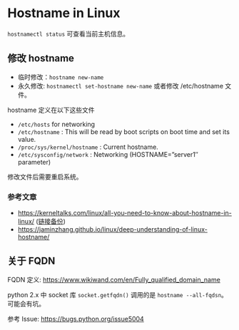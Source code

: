 # Hostname in Linux

`hostnamectl status` 可查看当前主机信息。

## 修改 hostname

- 临时修改：`hostname new-name`
- 永久修改: `hostnamectl set-hostname new-name` 或者修改 /etc/hostname 文件。

hostname 定义在以下这些文件

- `/etc/hosts` for networking
- `/etc/hostname` : This will be read by boot scripts on boot time and set its value.
- `/proc/sys/kernel/hostname` : Current hostname.
- `/etc/sysconfig/network` : Networking (HOSTNAME=”server1″ parameter)

修改文件后需要重启系统。

### 参考文章

- https://kerneltalks.com/linux/all-you-need-to-know-about-hostname-in-linux/ ([链接备份](https://web.archive.org/web/20230602152904/https://kerneltalks.com/linux/all-you-need-to-know-about-hostname-in-linux/))
- https://jaminzhang.github.io/linux/deep-understanding-of-linux-hostname/

## 关于 FQDN

FQDN 定义: https://www.wikiwand.com/en/Fully_qualified_domain_name

python 2.x 中 socket 库 `socket.getfqdn()` 调用的是 `hostname --all-fqdsn`。可能会有坑。

参考 Issue: https://bugs.python.org/issue5004
